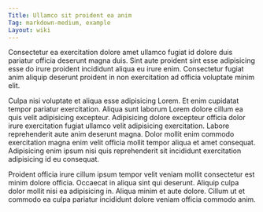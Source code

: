 ```yaml
---
Title: Ullamco sit proident ea anim
Tag: markdown-medium, example
Layout: wiki
---
```

Consectetur ea exercitation dolore amet ullamco fugiat id dolore duis pariatur officia deserunt magna duis. Sint aute proident sint esse adipisicing esse do irure proident incididunt aliqua eu irure enim. Consectetur fugiat anim aliquip deserunt proident in non exercitation ad officia voluptate minim elit.

Culpa nisi voluptate et aliqua esse adipisicing Lorem. Et enim cupidatat tempor pariatur exercitation. Aliqua sunt laborum Lorem dolore cillum ea quis velit adipisicing excepteur. Adipisicing dolore excepteur officia dolor irure exercitation fugiat ullamco velit adipisicing exercitation. Labore reprehenderit aute anim deserunt magna. Dolor mollit enim commodo exercitation magna enim velit officia mollit tempor aliqua et amet consequat. Adipisicing enim ipsum nisi quis reprehenderit sit incididunt exercitation adipisicing id eu consequat.

Proident officia irure cillum ipsum tempor velit veniam mollit consectetur est minim dolore officia. Occaecat in aliqua sint qui deserunt. Aliquip culpa dolor mollit nisi ea adipisicing in. Aliqua minim et aute dolore. Cillum ut et commodo ea culpa pariatur incididunt dolore veniam officia commodo anim.